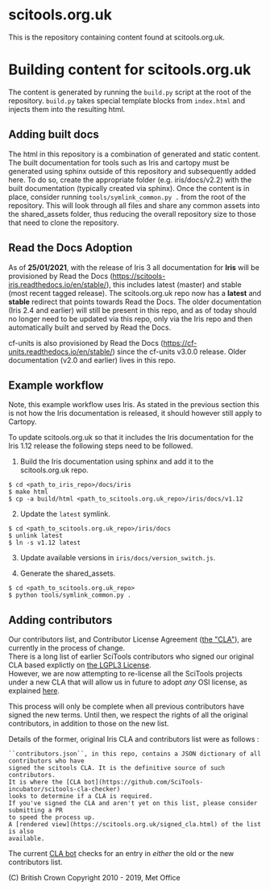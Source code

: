 scitools.org.uk
===============

This is the repository containing content found at scitools.org.uk.

Building content for scitools.org.uk
====================================

The content is generated by running the ``build.py`` script at the root of the
repository. ``build.py`` takes special template blocks from ``index.html`` and
injects them into the resulting html.


Adding built docs
-----------------

The html in this repository is a combination of generated and static content.
The built documentation for tools such as Iris and cartopy must be generated
using sphinx outside of this repository and subsequently added here. To do
so, create the appropriate folder (e.g. iris/docs/v2.2) with the built
documentation (typically created via sphinx).
Once the content is in place, consider running
``tools/symlink_common.py .`` from the root of the repository. This will look
through all files and share any common assets into the shared_assets
folder, thus reducing the overall repository size to those that need to clone
the repository.


Read the Docs Adoption
----------------------

As of **25/01/2021**, with the release of Iris 3 all documentation for **Iris**
will be provisioned by Read the Docs (https://scitools-iris.readthedocs.io/en/stable/),
this includes latest (master) and stable (most recent tagged release).  The
scitools.org.uk repo now has a **latest** and **stable** redirect that points towards
Read the Docs.  The older documentation (Iris 2.4 and earlier) will still be present
in this repo, and as of today should no longer need to be updated via this repo,
only via the Iris repo and then automatically built and served by Read the Docs.

cf-units is also provisioned by Read the Docs (https://cf-units.readthedocs.io/en/stable/)
since the cf-units v3.0.0 release. Older documentation (v2.0 and earlier) lives
in this repo.

Example workflow
----------------

Note, this example workflow uses Iris.  As stated in the previous section this
is not how the Iris documentation is released, it should however still apply to
Cartopy.

To update scitools.org.uk so that it includes the Iris documentation for the
Iris 1.12 release the following steps need to be followed.

1. Build the Iris documentation using sphinx and add it to the scitools.org.uk repo.
```
$ cd <path_to_iris_repo>/docs/iris
$ make html
$ cp -a build/html <path_to_scitools.org.uk_repo>/iris/docs/v1.12
```

2. Update the `latest` symlink.
```
$ cd <path_to_scitools.org.uk_repo>/iris/docs
$ unlink latest
$ ln -s v1.12 latest
```

3. Update available versions in `iris/docs/version_switch.js`.

4. Generate the shared_assets.
```
$ cd <path_to_scitools.org.uk_repo>
$ python tools/symlink_common.py .
```


Adding contributors
-------------------
Our contributors list, and Contributor License Agreement ([the "CLA"](https://scitools.org.uk/cla/v4)), are currently in the process of change.\
There is a long list of earlier SciTools contributors who signed our original CLA based explictly on [the LGPL3 License](<https://www.gnu.org/licenses/lgpl-3.0.html>).\
However, we are now attempting to re-license all the SciTools projects under a new CLA that will allow us in future to adopt _any_ OSI license,
as explained [here](https://github.com/SciTools/scitools.org.uk/wiki/Contributors-License-Agreement-processing-details).

This process will only be complete when all previous contributors have signed the new terms.
Until then, we respect the rights of all the original contributors, in addition to those on the new list.

Details of the former, original Iris CLA and contributors list were as follows :

    ``contributors.json``, in this repo, contains a JSON dictionary of all contributors who have
    signed the scitools CLA. It is the definitive source of such contributors.
    It is where the [CLA bot](https://github.com/SciTools-incubator/scitools-cla-checker)
    looks to determine if a CLA is required.
    If you've signed the CLA and aren't yet on this list, please consider submitting a PR
    to speed the process up. 
    A [rendered view](https://scitools.org.uk/signed_cla.html) of the list is also
    available.

The current [CLA bot](https://github.com/SciTools-incubator/scitools-cla-checker) checks for an entry in _either_ the old or the new contributors list.

(C) British Crown Copyright 2010 - 2019, Met Office
